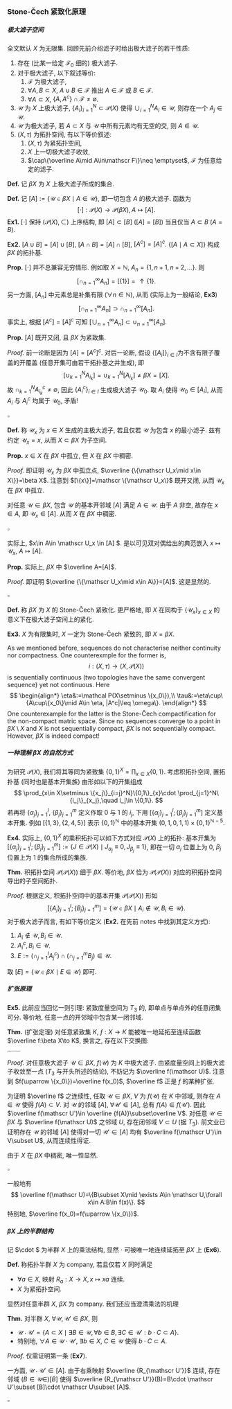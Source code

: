 ### Stone-Čech 紧致化原理

##### 极大滤子空间

全文默认 $X$ 为无限集. 回顾先前介绍滤子时给出极大滤子的若干性质:

1. 存在 (比某一给定 $\mathscr F_0$ 细的) 极大滤子. 
2. 对于极大滤子, 以下叙述等价: 
   1. $\mathscr F$ 为极大滤子,
   2. $\forall A,B\subset  X$, $A\cup B\in \mathscr F$ 推出 $A\in \mathscr F$ 或 $B\in\mathscr F$. 
   3. $\forall A\subset X$, $\{A,A^c\}\cap \mathscr F\neq\emptyset$.  
3. $\mathscr U$ 为 $X$ 上极大滤子, $\{A_i\}_{i=1}^N\subset \mathcal P(X)$ 使得 $\cup_{i=1}^N A_i\in\mathscr U$, 则存在一个 $A_j\in\mathscr U$. 
4. $\mathscr U$ 为极大滤子, 若 $A\subset X$ 与 $\mathscr U$ 中所有元素均有无空的交, 则 $A\in\mathscr U$. 
5. $(X,\tau)$ 为拓扑空间, 有以下等价叙述:
   1.  $(X,\tau)$ 为紧拓扑空间,
   2. $X$ 上一切极大滤子收敛,
   3. $\cap\{\overline A\mid A\in\mathscr F\}\neq \emptyset$, $\mathscr F$ 为任意给定的滤子. 

**Def.** 记 $\beta X$ 为 $X$ 上极大滤子所成的集合. 

**Def.** 记 $[A]:=\{\mathscr U\in \beta X\mid A\in \mathscr U\}$, 即一切包含 $A$ 的极大滤子. 函数为
$$
[\cdot]:\mathcal P(X)\to \mathcal P(\beta X),A\mapsto [A].
$$
**Ex1.** $[\cdot]$ 保持 $(\mathcal P(X),\subset)$ 上序结构, 即 $[A]\subset [B]$ ($[A]=[B]$) 当且仅当 $A\subset B$ ($A=B$). 

**Ex2.** $[A\cup B]=[A]\cup [B]$, $[A\cap B]=[A]\cap [B]$, $[A^c]=[A]^c$. $\{[A\mid A\subset X]\}$ 构成 $\beta X$ 的拓扑基. 

**Prop.** $[\cdot]$ 并不总兼容无穷情形. 例如取 $X=\mathbb N$, $A_n=\{1,n+1,n+2,\ldots\}$. 则
$$
[\cap_{n=1}^\infty A_n]=[\{1\}]=\uparrow \{1\}.
$$
另一方面, $[A_n]$ 中元素总是补集有限 ($\forall n\in\mathbb N$), 从而 (实际上为一般结论, **Ex3**)
$$
[\cap _{n=1}^\infty A_n]\supset \cap_{n=1}^\infty[A_n].
$$
事实上, 根据 $[A^c]=[A]^c$ 可知 $[\cup_{n=1}^\infty A_n]\subset \cup_{n=1}^\infty[ A_n]$. 

**Prop.** $[A]$ 既开又闭, 且 $\beta X$ 为紧致集. 

*Proof.* 前一论断是因为 $[A]=[A^c]^c$​. 对后一论断, 假设 $\{[A_i]\}_{i\in I}$​ 为不含有限子覆盖的开覆盖 (任意开集可由若干拓扑基之并生成), 即
$$
[\cup_{k=1}^NA_{i_k}]=\cup_{k=1}^N [A_{i_k}]\neq \beta X=[X].
$$
故 $\cap _{k=1}^NA_{i_k}^c\neq \emptyset$, 因此 $\{A_i^c\}_{i\in I}$ 生成极大滤子 $\mathscr U_0$. 取 $A_i$ 使得 $\mathscr U_0\in [A_i]$, 从而 $A_i$ 与 $A_i^c$ 均属于 $\mathscr U_0$, 矛盾!

$\square$

**Def.** 称 $\mathscr U_x$ 为 $x\in X$ 生成的主极大滤子, 若且仅若 $\mathscr U$ 为包含 $x$ 的最小滤子. 兹有约定 $\mathscr U_x=x$, 从而 $X\subset \beta X$ 为子空间. 

**Prop.** $x\in X$ 在 $\beta X$ 中孤立, 但 $X$ 在 $\beta X$ 中稠密. 

*Proof.* 即证明 $\mathscr U_x$ 为 $\beta X$ 中孤立点, $\overline {\{\mathscr U_x\mid x\in X\}}=\beta X$. 注意到 $[\{x\}]=\mathscr \{\mathscr U_x\}$ 既开又闭, 从而 $\mathscr U_x$ 在 $\beta X$ 中孤立. 

对任意 $\mathscr U\in \beta X$, 包含 $\mathscr U$ 的基本开邻域 $[A]$ 满足 $A\in \mathscr U$. 由于 $A$ 非空, 故存在 $x\in A$, 即 $\mathscr U_x\in [A]$. 从而 $X$ 在 $\beta X$ 中稠密.

$\square$ 

实际上, $x\in A\in \mathscr U_x \in [A] $. 是以可见双对偶给出的典范嵌入 $x\mapsto \mathscr U_x$, $A\mapsto [A]$. 

**Prop.** 实际上, $\beta X$ 中 $\overline A=[A]$. 

*Proof.* 即证明 $\overline {\{\mathscr U_x\mid x\in A\}}=[A]$. 这是显然的. 

$\square$ 

**Def.** 称 $\beta X$ 为 $X$ 的 Stone-Čech 紧致化. 更严格地, 即 $X$ 在同构于 $\{\mathscr U_x\}_{x\in X}$ 的意义下在极大滤子空间上的紧化. 

**Ex3.** $X$ 为有限集时, $X$ 一定为 Stone-Čech 紧致的, 即 $X=\beta X$. 

As we mentioned before, sequences do not characterise neither continuity nor compactness. One counterexmple for the former is,
$$
i:(X,\tau)\to (X,\mathcal P(X))
$$
is sequentially continuous (two topologies have the same convergent sequence) yet not continuous. Here
$$
\begin{align*}
\eta&:=\mathcal P(X\setminus \{x_0\}),\\
\tau&:=\eta\cup\{A\cup\{x_0\}\mid A\in \eta, |A^c|\leq \omega\}.
\end{align*}
$$
One counterexample for the latter is the Stone-Čech compactification for the non-compact matric space. Since no sequences converge to a point in $\beta X\setminus X$ and $X$ is not sequentially compact, $\beta X$ is not sequentially compact. However, $\beta X$ is indeed compact!

##### 一种理解 $\beta X$ 的自然方式 

为研究 $\mathcal P(X)$, 我们将其等同为紧致集 $\{0,1\}^X=\prod_{x\in X}\{0,1\}$​. 考虑积拓扑空间, 置拓扑基 (同时也是基本开集族) 由形如以下的开集组成
$$
\prod_{x\in X\setminus \{x_j\}_{i=j}^N}\{0,1\}_{x}\cdot \prod_{j=1}^N\{i_j\}_{x_j},\quad i_j\in \{0,1\}.
$$
若再将 $\{\alpha_j\}_{j=1}^l$, $\{\beta_j\}_{j=1}^m$ 定义作取 $0$ 与 $1$ 的 $i_j$, 下用 $[ \{\alpha_j\}_{j=1}^l;\{\beta_j\}_{j=1}^m]$ 定义基本开集. 例如 $[\{1,3\},\{2,4,5\}]$ 表示 $\{0,1\}^{\mathbb N}$ 中的基本开集 $(0,1,0,1,1)\times  \{0,1\}^{\mathbb N-5}$. 

**Ex4.** 实际上, $\{0,1\}^X$ 的乘积拓扑可以如下方式对应 $\mathcal P(X)$ 上的拓扑: 基本开集为 $[ \{\alpha_j\}_{j=1}^l;\{\beta_j\}_{j=1}^m]:=\{J\in \mathcal P(X)\mid J_{\alpha_j}\equiv 0, J_{\beta_j}\equiv 1\}$, 即在一切 $\alpha_j$ 位置上为 $0$, $\beta_j$ 位置上为 $1$ 的集合所成的集族. 

**Thm.** 积拓扑空间 $\mathcal P(\mathcal P(X))$ 细于 $\beta X$. 等价地, $\beta X$ 恰为 $\mathcal P(\mathcal P(X))$ 对应的积拓扑空间导出的子空间拓扑. 

*Proof.* 根据定义, 积拓扑空间中的基本开集 $\mathcal P(\mathcal P(X))$ 形如
$$
[\{A_j\}_{j=1}^l;\{B_j\}_{j=1}^m]=\{\mathscr U \in \beta X\mid A_i\notin \mathscr U,B_i\in \mathscr U\}.
$$
对于极大滤子而言, 有如下等价定义 (**Ex2.** 在先前 notes 中找到其定义方式):

1. $A_i\notin \mathscr U,B_i\in \mathscr U$.
2. $A_i^c,B_i\in \mathscr U$.
3. $E:=(\cap_{j=1}^l A_j^c)\cap (\cap_{j=1}^m B_j)\in \mathscr U$. 

取 $[E]=\{\mathscr U\in \beta X\mid E\in\mathscr U\}$ 即可.

##### 扩张原理

**Ex5.** 此前应当回忆一则引理: 紧致度量空间为 $T_3$ 的, 即单点与单点外的任意闭集可分. 等价地, 任意一点的开邻域中包含某一闭邻域. 

**Thm.** (扩张定理) 对任意紧致集 $K$, $f:X\to K$ 能被唯一地延拓至连续函数 $\overline f:\beta X\to K$, 换言之, 存在以下交换图:

<img src="https://s2.loli.net/2022/07/03/ZUOiBLCKvGoRF2D.png" alt="image-20220703154858213" style="zoom:15%;" />

*Proof.* 对任意极大滤子 $\mathscr U \in \beta X$, $f(\mathscr U)$ 为 $K$ 中极大滤子. 由紧度量空间上的极大滤子收敛至一点 ($T_3$ 与开头所述的结论), 不妨记为 $\overline f(\mathscr U)$. 注意到 $f(\uparrow \{x_0\})=\overline f(x_0)$, $\overline f$ 正是 $f$ 的某种扩张. 

为证明 $\overline f$ 之连续性, 任取 $\mathscr U\in\beta X$, $V$ 为 $f(\mathscr U)$ 在 $K$ 中邻域, 则存在 $A\in \mathscr U$ 使得 $f(A)\subset V$. 对 $\mathscr U$ 的邻域 $[A]$, $\forall \mathscr U'\in [A]$, 总有 $f(A)\in f(\mathscr U')$. 因此 $\overline f(\mathscr U')\in \overline {f(A)}\subset\overline V$. 对任意 $\mathscr U\in\beta X$ 与 $\overline f(\mathscr U)$ 之邻域 $U$, 存在闭邻域 $V\subset U$ (据 $T_3$). 前文业已证明存在 $\mathscr U$ 的邻域 $[A]$ 使得对一切 $\mathscr U' \in [A]$ 均有 $\overline f(\mathscr U')\in V\subset U$, 从而连续性得证.

由于 $X$ 在 $\beta X$ 中稠密, 唯一性显然. 

$\square$

一般地有
$$
\overline f(\mathscr U)=\{B\subset X\mid \exists A\in \mathscr U,\forall x\in A:B\in f(x)\}.
$$
特别地, $\overline f(x_0)=f(\uparrow \{x_0\})$.

##### $\beta X$ 上的半群结构

记 $\cdot $ 为半群 $X$ 上的乘法结构, 显然 $\cdot$ 可被唯一地连续延拓至 $\beta X$ 上 (**Ex6**). 

**Def.** 称拓扑半群 $X$ 为 company, 若且仅若 $X$ 同时满足

* $\forall a\in X$, 映射 $R_a:X\to X,x\mapsto xa$ 连续.
* $X$ 为紧拓扑空间. 

显然对任意半群 $X$, $\beta X$ 为 company. 我们还应当澄清乘法的机理

**Thm.** 对半群 $X$, $\forall \mathscr U,\mathscr U'\in \beta X$, 则

* $\mathscr U\cdot \mathscr U'=\{A\subset X\mid \exists B\in \mathscr U,\forall b\in B,\exists C\in \mathscr U':b\cdot C\subset A\}$. 
* 特别地, $\forall A\in\mathscr U\cdot \mathscr U'$, $\exists b\in X$, $C\in \mathscr U$ 使得 $b\cdot C\subset A$. 

*Proof.* 仅需证明第一条 (**Ex7**). 

一方面, $\mathscr U \cdot \mathscr U'\in [A]$. 由于右乘映射 $\overline {R_{\mathscr U'}}$ 连续, 存在邻域 $(B\in \mathscr U\in )[B]$ 使得 $\overline {R_{\mathscr U'}}(B)=B\cdot \mathscr U'\subset [B]\cdot \mathscr U\subset [A]$. 

$\square$ 



